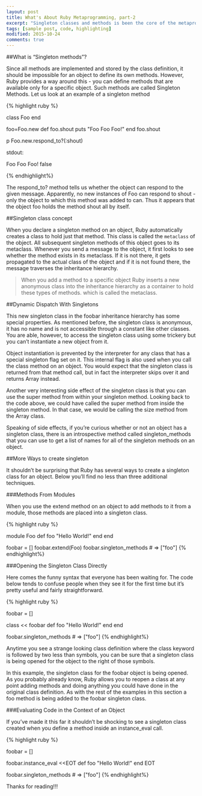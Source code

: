 ```yaml
---
layout: post
title: What's About Ruby Metaprogramming, part-2
excerpt: "Singleton classes and methods is been the core of the metaprogramming."
tags: [sample post, code, highlighting]
modified: 2015-10-24
comments: true
---
```


##What is “Singleton methods”?

Since all methods are implemented and stored by the class definition, it should be impossible for an object to define its own methods. However, Ruby provides a way around this - you can define methods that are available only for a specific object. Such methods are called Singleton Methods. Let us look at an example of a singleton method

{% highlight ruby %}

class Foo
end

foo=Foo.new
def foo.shout
  puts "Foo Foo Foo!"
end
foo.shout

p Foo.new.respond_to?(:shout)

stdout:

Foo Foo Foo!
false

{% endhighlight%}

The respond_to? method tells us whether the object can respond to the given message. Apparently, no new instances of Foo can respond to shout - only the object to which this method was added to can. Thus it appears that the object foo holds the method shout all by itself.

##Singleton class concept

When you declare a singleton method on an object, Ruby automatically creates a class to hold just that method. This class is called the `metaclass` of the object. All subsequent singleton methods of this object goes to its metaclass. Whenever you send a message to the object, it first looks to see whether the method exists in its metaclass. If it is not there, it gets propagated to the actual class of the object and if it is not found there, the message traverses the inheritance hierarchy.

>When you add a method to a specific object Ruby inserts a new anonymous class into the inheritance hierarchy as a container to hold these types of methods. which is called the metaclass.

##Dynamic Dispatch With Singletons

This new singleton class in the foobar inheritance hierarchy has some special properties. As mentioned before, the singleton class is anonymous, it has no name and is not accessible through a constant like other classes. You are able, however, to access the singleton class using some trickery but you can’t instantiate a new object from it.

Object instantiation is prevented by the interpreter for any class that has a special singleton flag set on it. This internal flag is also used when you call the class method on an object. You would expect that the singleton class is returned from that method call, but in fact the interpreter skips over it and returns Array instead.

Another very interesting side effect of the singleton class is that you can use the super method from within your singleton method. Looking back to the code above, we could have called the super method from inside the singleton method. In that case, we would be calling the size method from the Array class.

Speaking of side effects, if you’re curious whether or not an object has a singleton class, there is an introspective method called singleton_methods that you can use to get a list of names for all of the singleton methods on an object.

##More Ways to create singleton

It shouldn’t be surprising that Ruby has several ways to create a singleton class for an object. Below you’ll find no less than three additional techniques.

###Methods From Modules

When you use the extend method on an object to add methods to it from a module, those methods are placed into a singleton class.

{% highlight ruby %}

module Foo
  def foo
    "Hello World!"
  end
end

foobar = []
foobar.extend(Foo)
foobar.singleton_methods # => ["foo"]
{% endhighlight%}

###Opening the Singleton Class Directly

Here comes the funny syntax that everyone has been waiting for. The code below tends to confuse people when they see it for the first time but it’s pretty useful and fairly straightforward.

{% highlight ruby %}

foobar = []

class << foobar
  def foo
    "Hello World!"
  end
end

foobar.singleton_methods # => ["foo"]
{% endhighlight%}

Anytime you see a strange looking class definition where the class keyword is followed by two less than symbols, you can be sure that a singleton class is being opened for the object to the right of those symbols.

In this example, the singleton class for the foobar object is being opened. As you probably already know, Ruby allows you to reopen a class at any point adding methods and doing anything you could have done in the original class definition. As with the rest of the examples in this section a foo method is being added to the foobar singleton class.

###Evaluating Code in the Context of an Object

If you’ve made it this far it shouldn’t be shocking to see a singleton class created when you define a method inside an instance_eval call.

{% highlight ruby %}

foobar = []

foobar.instance_eval <<EOT
  def foo
    "Hello World!"
  end
EOT

foobar.singleton_methods # => ["foo"]
{% endhighlight%}

Thanks for reading!!!   